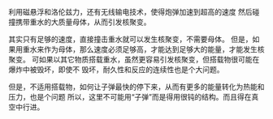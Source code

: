 利用磁悬浮和洛伦兹力，还有无线输电技术，使得炮弹加速到超高的速度
然后碰撞携带重水的大质量母体，从而引发核聚变。

其实只有足够的速度，直接撞击重水就可以发生核聚变，不需要母体。
但是，如果用重水来作为母体，那么速度必须足够高，才能达到足够大的能量，才能发生核聚变。
可如果以其它物质搭载重水，虽然更容易引发核聚变，但搭载物很可能在爆炸中被毁坏，即使不
毁坏，耐久性和反应的连续性也是个大问题。

但是，不适用搭载物，如何让子弹最快的停下来，从而有更多的能量转化为热能和压力，也是个问题
所以，这里不可能用“子弹”而是得用很钝的结构。而且得在真空中行进。